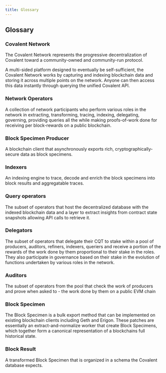 ```yaml
---
title: Glossary
---
```

## Glossary

### Covalent Network

The Covalent Network represents the progressive decentralization of Covalent toward a community-owned and community-run protocol.

A multi-sided platform designed to eventually be self-sufficient, the Covalent Network works by capturing and indexing blockchain data and storing it across multiple points on the network. Anyone can then access this data instantly through querying the unified Covalent API.

### Network Operators

A collection of network participants who perform various roles in the network in extracting, transforming, tracing, indexing, delegating, governing, providing queries all the while making proofs-of-work done for receiving per block-rewards on a public blockchain.

### Block Specimen Producer

A blockchain client that asynchronously exports rich, cryptographically-secure data as block specimens.

### Indexers

An indexing engine to trace, decode and enrich the block specimens into block results and aggregatable traces.

### Query operators

The subset of operators that host the decentralized database with the indexed blockchain data and a layer to extract insights from contract state snapshots allowing API calls to retrieve it.

### Delegators

The subset of operators that delegate their CQT to stake within a pool of producers, auditors, refiners, indexers, queriers and receive a portion of the rewards of the work done by them proportional to their stake in the roles. They also participate in governance based on their stake in the evolution of functions undertaken by various roles in the network.

### Auditors

The subset of operators from the pool that check the work of producers and prove when asked to - the work done by them on a public EVM chain

### Block Specimen

The Block Specimen is a bulk export method that can be implemented on existing blockchain clients including Geth and Erigon. These patches are essentially an extract-and-normalize worker that create Block Specimens, which together form a canonical representation of a blockchains full historical state.

### Block Result

A transformed Block Specimen that is organized in a schema the Covalent database expects.

